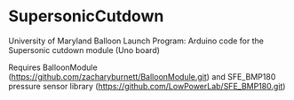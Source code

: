 # SupersonicCutdown
University of Maryland Balloon Launch Program: Arduino code for the Supersonic cutdown module (Uno board)

Requires BalloonModule (https://github.com/zacharyburnett/BalloonModule.git) and SFE_BMP180 pressure sensor library (https://github.com/LowPowerLab/SFE_BMP180.git)